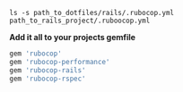 
`ls -s path_to_dotfiles/rails/.rubocop.yml path_to_rails_project/.ruboocop.yml`

**Add it all to your projects gemfile**

```ruby
gem 'rubocop'
gem 'rubocop-performance'
gem 'rubocop-rails'
gem 'rubocop-rspec'
```


